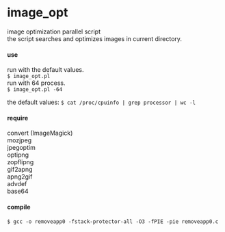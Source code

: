 # image_opt
image optimization parallel script  
the script searches and optimizes images in current directory.  

#### use
run with the default values.  
`$ image_opt.pl`  
run with 64 process.  
`$ image_opt.pl -64`  
  
the default values:
`$ cat /proc/cpuinfo | grep processor | wc -l`
  
#### require
convert (ImageMagick)  
mozjpeg  
jpegoptim  
optipng  
zopflipng  
gif2apng  
apng2gif  
advdef  
base64  
  
#### compile
`$ gcc -o removeapp0 -fstack-protector-all -O3 -fPIE -pie removeapp0.c`
